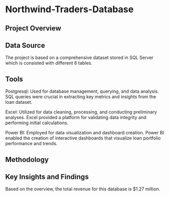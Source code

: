 # Northwind-Traders-Database

## Project Overview

## Data Source
The project is based on a comprehensive dataset stored in SQL Server which is consisted with different 6 tables.
## Tools
Postgresql: Used for database management, querying, and data analysis. SQL queries were crucial in extracting key metrics and insights from the loan dataset.

Excel: Utilized for data cleaning, processing, and conducting preliminary analyses. Excel provided a platform for validating data integrity and performing initial calculations.

Power BI: Employed for data visualization and dashboard creation. Power BI enabled the creation of interactive dashboards that visualize loan portfolio performance and trends.

## Methodology

## Key Insights and Findings
Based on the overview, the total revenue for this database is $1.27 million. 
